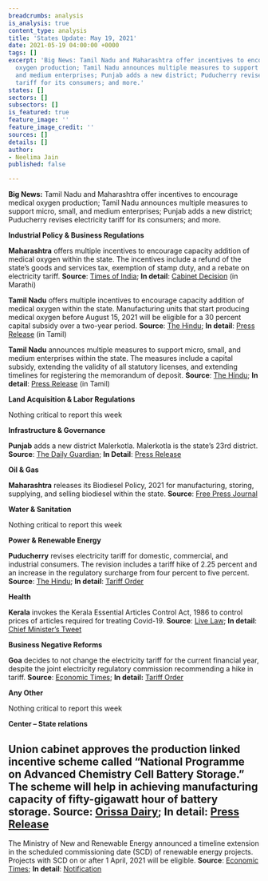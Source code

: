 ```yaml
---
breadcrumbs: analysis
is_analysis: true
content_type: analysis
title: 'States Update: May 19, 2021'
date: 2021-05-19 04:00:00 +0000
tags: []
excerpt: 'Big News: Tamil Nadu and Maharashtra offer incentives to encourage medical
  oxygen production; Tamil Nadu announces multiple measures to support micro, small,
  and medium enterprises; Punjab adds a new district; Puducherry revises electricity
  tariff for its consumers; and more.'
states: []
sectors: []
subsectors: []
is_featured: true
feature_image: ''
feature_image_credit: ''
sources: []
details: []
author:
- Neelima Jain
published: false

---
```

**Big News:** Tamil Nadu and Maharashtra offer incentives to encourage medical oxygen production; Tamil Nadu announces multiple measures to support micro, small, and medium enterprises; Punjab adds a new district; Puducherry revises electricity tariff for its consumers; and more.

**Industrial Policy & Business Regulations**

**Maharashtra** offers multiple incentives to encourage capacity addition of medical oxygen within the state. The incentives include a refund of the state’s goods and services tax, exemption of stamp duty, and a rebate on electricity tariff. **Source**: [Times of India](https://timesofindia.indiatimes.com/city/mumbai/maharashtra-set-up-oxygen-plants-get-100-150-money-back-says-govt/articleshow/82588767.cms); **In detail**: [Cabinet Decision](https://www.maharashtra.gov.in/Site/upload/CabinetDecision/Marathi/12-05-2021%20Cabinet%20Decision%20(Meeting%20No.66).pdf) (in Marathi)

**Tamil Nadu** offers multiple incentives to encourage capacity addition of medical oxygen within the state. Manufacturing units that start producing medical oxygen before August 15, 2021 will be eligible for a 30 percent capital subsidy over a two-year period. **Source**: [The Hindu](https://www.thehindu.com/news/national/tamil-nadu/state-incentivises-manufacture-of-oxygen/article34553185.ece); **In detail**: [Press Release](https://cms.tn.gov.in/sites/default/files/press_release/pr130521_053.pdf) (in Tamil)

**Tamil Nadu** announces multiple measures to support micro, small, and medium enterprises within the state. The measures include a capital subsidy, extending the validity of all statutory licenses, and extending timelines for registering the memorandum of deposit. **Source**: [The Hindu](https://www.thehindu.com/news/national/tamil-nadu/state-lays-out-plan-to-help-msmes/article34538312.ece); **In detail**: [Press Release](https://cms.tn.gov.in/sites/default/files/press_release/pr110521_036.pdf) (in Tamil)

**Land Acquisition & Labor Regulations**

Nothing critical to report this week

**Infrastructure & Governance**

**Punjab** adds a new district Malerkotla. Malerkotla is the state’s 23rd district. **Source**: [The Daily Guardian](https://thedailyguardian.com/punjab-cm-declares-malerkotla-states-23rd-district-announces-development-projects/); **In Detail**: [Press Release](http://diprpunjab.gov.in/?q=content/punjab-cm-declares-malerkotla-state%E2%80%99s-23rd-district-announces-several-projects-development)

**Oil & Gas**

**Maharashtra** releases its Biodiesel Policy, 2021 for manufacturing, storing, supplying, and selling biodiesel within the state. **Source**: [Free Press Journal](https://www.freepressjournal.in/mumbai/mumbai-state-govt-releases-biodiesel-policy-2021)

**Water & Sanitation**

Nothing critical to report this week

**Power & Renewable Energy**

**Puducherry** revises electricity tariff for domestic, commercial, and industrial consumers. The revision includes a tariff hike of 2.25 percent and an increase in the regulatory surcharge from four percent to five percent. **Source**: [The Hindu](https://www.thehindu.com/news/cities/puducherry/power-tariff-revised-for-domestic-and-industrial-consumers-in-puducherry/article34536630.ece); **In detail**: [Tariff Order](http://jercuts.gov.in/writereaddata/UploadFile/PPCL%20Order%20FY%2021-22_1522.pdf)

**Health**

**Kerala** invokes the Kerala Essential Articles Control Act, 1986 to control prices of articles required for treating Covid-19. **Source**: [Live Law](https://www.livelaw.in/news-updates/kerala-govt-invokes-essential-articles-control-act-to-control-prices-of-items-essential-to-treat-covid-174171); **In detail**: [Chief Minister’s Tweet](https://twitter.com/CMOKerala/status/1393200090911625218)

**Business Negative Reforms**

**Goa** decides to not change the electricity tariff for the current financial year, despite the joint electricity regulatory commission recommending a hike in tariff. **Source**: [Economic Times](https://energy.economictimes.indiatimes.com/news/power/goa-no-hike-in-power-tariff-this-year-says-govt/82564161); **In detail:** [Tariff Order](http://jercuts.gov.in/writereaddata/UploadFile/ED%20Goa%20Order%202021-22_1760.pdf)

**Any Other**

Nothing critical to report this week

**Center – State relations**

## Union cabinet approves the production linked incentive scheme called “National Programme on Advanced Chemistry Cell Battery Storage.” The scheme will help in achieving manufacturing capacity of fifty-gigawatt hour of battery storage. Source: [Orissa Dairy](https://orissadiary.com/cabinet-approves-production-linked-incentive-scheme-national-programme-on-advanced-chemistry-cell-battery-storage/); In detail: [Press Release](https://pib.gov.in/PressReleasePage.aspx?PRID=1717938)

The Ministry of New and Renewable Energy announced a timeline extension in the scheduled commissioning date (SCD) of renewable energy projects. Projects with SCD on or after 1 April, 2021 will be eligible. **Source**: [Economic Times](https://energy.economictimes.indiatimes.com/news/renewable/covid-19-mnre-grants-time-extension-in-commissioning-of-renewable-energy-projects/82574433); **In detail**: [Notification](https://mnre.gov.in/img/documents/uploads/file_f-1620889527386.pdf)